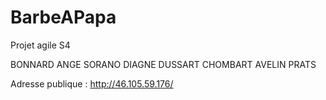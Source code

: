 # BarbeAPapa
Projet agile S4

BONNARD
ANGE
SORANO
DIAGNE
DUSSART
CHOMBART
AVELIN
PRATS

Adresse publique : http://46.105.59.176/